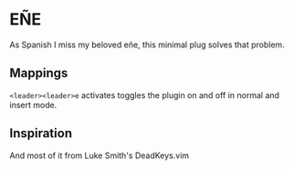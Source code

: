 # EÑE

As Spanish I miss my beloved eñe, this minimal plug solves that problem.

## Mappings

`<leader><leader>e` activates toggles the plugin on and off in normal
and insert mode.

## Inspiration

And most of it from Luke Smith's DeadKeys.vim
